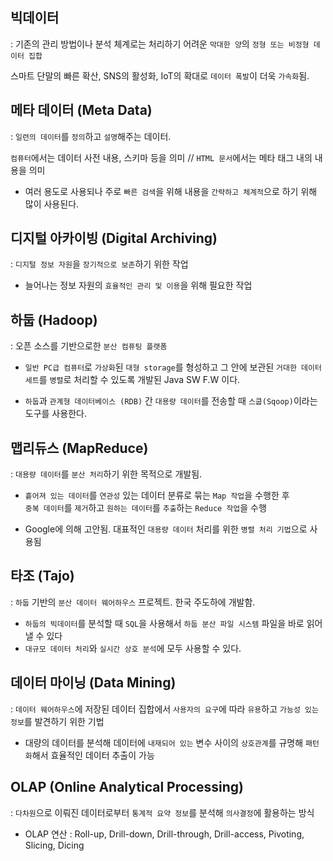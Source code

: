 ## 빅데이터 

: 기존의 관리 방법이나 분석 체계로는 처리하기 어려운 `막대한 양`의 `정형 또는 비정형 데이터 집합`

스마트 단말의 빠른 확산, SNS의 활성화, IoT의 확대로 `데이터 폭발`이 더욱 `가속화`됨.

## 메타 데이터 (Meta Data) 

: `일련의 데이터`를 `정의`하고 `설명`해주는 데이터. 

`컴퓨터`에서는 데이터 사전 내용, 스키마 등을 의미 // `HTML 문서`에서는 메타 태그 내의 내용을 의미 

- 여러 용도로 사용되나 주로 `빠른 검색`을 위해 내용을 `간략하고 체계적`으로 하기 위해 많이 사용된다.

## 디지털 아카이빙 (Digital Archiving) 

: `디지털 정보 자원`을 `장기적으로 보존`하기 위한 작업 

- 늘어나는 정보 자원의 `효율적인 관리 및 이용`을 위해 필요한 작업

## 하둡 (Hadoop) 

: 오픈 소스를 기반으로한 `분산 컴퓨팅 플랫폼`

- `일반 PC급 컴퓨터`로 `가상화`된 `대형 storage`를 형성하고 그 안에 보관된 `거대한 데이터 세트`를 `병렬`로 처리할 수 있도록 개발된 Java SW F.W 이다. 

- `하둡`과 `관계형 데이터베이스 (RDB)` 간 `대용량 데이터`를 전송할 때 `스쿱(Sqoop)`이라는 도구를 사용한다.

## 맵리듀스 (MapReduce) 

: `대용량 데이터`를 `분산 처리`하기 위한 목적으로 개발됨. 

- `흩어져 있는 데이터`를 `연관성` 있는 데이터 분류로 묶는 `Map 작업`을 수행한 후  
  `중복 데이터`를 `제거`하고 `원하는 데이터`를 `추출`하는 `Reduce 작업`을 수행

- Google에 의해 고안됨. 대표적인 `대용량 데이터` 처리를 위한 `병렬 처리 기법`으로 사용됨

## 타조 (Tajo) 

: `하둡` 기반의 `분산 데이터 웨어하우스` 프로젝트. 한국 주도하에 개발함.

- `하둡의 빅데이터`를 분석할 때 `SQL`을 사용해서 `하둡 분산 파일 시스템` 파일을 바로 읽어낼 수 있다
- `대규모 데이터 처리`와 `실시간 상호 분석`에 모두 사용할 수 있다.

## 데이터 마이닝 (Data Mining) 

: `데이터 웨어하우스`에 저장된 데이터 집합에서 `사용자의 요구`에 따라 `유용`하고 `가능성 있는 정보`를 발견하기 위한 기법 

- 대량의 데이터를 분석해 데이터에 `내재되어 있는` 변수 사이의 `상호관계`를 규명해 `패턴화`해서 효율적인 데이터 추출이 가능 

## OLAP (Online Analytical Processing) 

: `다차원`으로 이뤄진 데이터로부터 `통계적 요약 정보`를 분석해 `의사결정`에 활용하는 방식 

- OLAP 연산 : Roll-up, Drill-down, Drill-through, Drill-access, Pivoting, Slicing, Dicing 

























